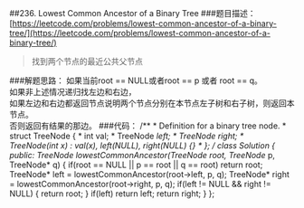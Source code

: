 ##236. Lowest Common Ancestor of a Binary Tree
###题目描述：[https://leetcode.com/problems/lowest-common-ancestor-of-a-binary-tree/](https://leetcode.com/problems/lowest-common-ancestor-of-a-binary-tree/)
> 找到两个节点的最近公共父节点

###解题思路：
如果当前root == NULL或者root == p 或者 root == q。    
如果非上述情况递归找左边和右边，    
如果左边和右边都返回节点说明两个节点分别在本节点左子树和右子树，则返回本节点。    
否则返回有结果的那边。
###代码：
	/**
	 * Definition for a binary tree node.
	 * struct TreeNode {
	 *     int val;
	 *     TreeNode *left;
	 *     TreeNode *right;
	 *     TreeNode(int x) : val(x), left(NULL), right(NULL) {}
	 * };
	 */
	class Solution {
	public:
	    TreeNode* lowestCommonAncestor(TreeNode* root, TreeNode* p, TreeNode* q) {
	        if(root == NULL || p == root || q == root) return root;
	        TreeNode* left = lowestCommonAncestor(root->left, p, q);
	        TreeNode* right = lowestCommonAncestor(root->right, p, q);
	        if(left != NULL && right != NULL) {
	            return root;
	        }
	        if(left) return left;
	        return right;
	    }
	};